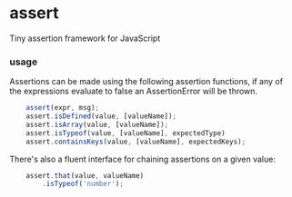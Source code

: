 assert
======
Tiny assertion framework for JavaScript


### usage
Assertions can be made using the following assertion functions, if any of the
expressions evaluate to false an AssertionError will be thrown.

```js
    assert(expr, msg);
    assert.isDefined(value, [valueName]);
    assert.isArray(value, [valueName]);
    assert.isTypeof(value, [valueName], expectedType)
    assert.containsKeys(value, [valueName], expectedKeys);
```

There's also a fluent interface for chaining assertions on a given value:

```js
    assert.that(value, valueName)
        .isTypeof('number');
```